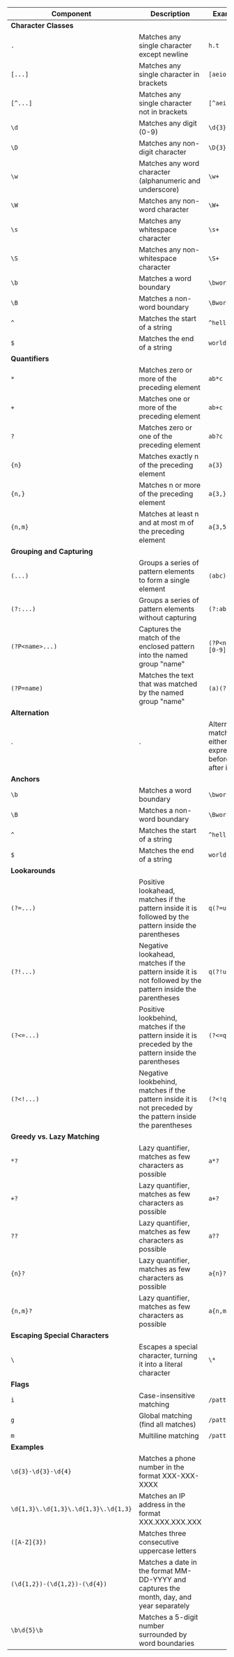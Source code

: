 
| **Component**     | **Description**                                                                     | **Example**               |
|-------------------|-------------------------------------------------------------------------------------|---------------------------|
| **Character Classes**  |                                                                                  |                           |
| `. `              | Matches any single character except newline                                          | `h.t`                     |
| `[...]`           | Matches any single character in brackets                                              | `[aeiou]`                 |
| `[^...]`          | Matches any single character not in brackets                                          | `[^aeiou]`                |
| `\d`              | Matches any digit (0-9)                                                               | `\d{3}`                   |
| `\D`              | Matches any non-digit character                                                       | `\D{3}`                   |
| `\w`              | Matches any word character (alphanumeric and underscore)                              | `\w+`                     |
| `\W`              | Matches any non-word character                                                        | `\W+`                     |
| `\s`              | Matches any whitespace character                                                      | `\s+`                     |
| `\S`              | Matches any non-whitespace character                                                  | `\S+`                     |
| `\b`              | Matches a word boundary                                                               | `\bword\b`                |
| `\B`              | Matches a non-word boundary                                                           | `\Bword\B`                |
| `^`               | Matches the start of a string                                                         | `^hello`                  |
| `$`               | Matches the end of a string                                                           | `world$`                  |
| **Quantifiers**       |                                                                                  |                           |
| `*`               | Matches zero or more of the preceding element                                         | `ab*c`                    |
| `+`               | Matches one or more of the preceding element                                          | `ab+c`                    |
| `?`               | Matches zero or one of the preceding element                                          | `ab?c`                    |
| `{n}`             | Matches exactly n of the preceding element                                            | `a{3}`                    |
| `{n,}`            | Matches n or more of the preceding element                                            | `a{3,}`                   |
| `{n,m}`           | Matches at least n and at most m of the preceding element                             | `a{3,5}`                  |
| **Grouping and Capturing** |                                                                                  |                           |
| `(...)`           | Groups a series of pattern elements to form a single element                          | `(abc)+`                  |
| `(?:...)`         | Groups a series of pattern elements without capturing                                 | `(?:abc)+`                |
| `(?P<name>...)`  | Captures the match of the enclosed pattern into the named group "name"               | `(?P<name>[0-9])`         |
| `(?P=name)`      | Matches the text that was matched by the named group "name"                           | `(a)(?P=a)`               |
| **Alternation**        |                                                                                  |                           |
| `|`               | Alternation, matches either the expression before or after it                         | `foo|bar`                 |
| **Anchors**            |                                                                                  |                           |
| `\b`              | Matches a word boundary                                                               | `\bword\b`                |
| `\B`              | Matches a non-word boundary                                                           | `\Bword\B`                |
| `^`               | Matches the start of a string                                                         | `^hello`                  |
| `$`               | Matches the end of a string                                                           | `world$`                  |
| **Lookarounds**        |                                                                                  |                           |
| `(?=...)`         | Positive lookahead, matches if the pattern inside it is followed by the pattern inside the parentheses | `q(?=u)` |
| `(?!...)`         | Negative lookahead, matches if the pattern inside it is not followed by the pattern inside the parentheses | `q(?!u)` |
| `(?<=...)`        | Positive lookbehind, matches if the pattern inside it is preceded by the pattern inside the parentheses | `(?<=q)u` |
| `(?<!...)`        | Negative lookbehind, matches if the pattern inside it is not preceded by the pattern inside the parentheses | `(?<!q)u` |
| **Greedy vs. Lazy Matching** |                                                                                  |                           |
| `*?`              | Lazy quantifier, matches as few characters as possible                                | `a*?`                     |
| `+?`              | Lazy quantifier, matches as few characters as possible                                | `a+?`                     |
| `??`              | Lazy quantifier, matches as few characters as possible                                | `a??`                     |
| `{n}?`            | Lazy quantifier, matches as few characters as possible                                | `a{n}?`                   |
| `{n,m}?`          | Lazy quantifier, matches as few characters as possible                                | `a{n,m}?`                 |
| **Escaping Special Characters** |                                                                               |                           |
| `\`               | Escapes a special character, turning it into a literal character                      | `\*`                      |
| **Flags**              |                                                                                  |                           |
| `i`               | Case-insensitive matching                                                            | `/pattern/i`              |
| `g`               | Global matching (find all matches)                                                   | `/pattern/g`              |
| `m`               | Multiline matching                                                                   | `/pattern/m`              |
| **Examples**           |                                                                                  |                           |
| `\d{3}-\d{3}-\d{4}` | Matches a phone number in the format XXX-XXX-XXXX                                    |                           |
| `\d{1,3}\.\d{1,3}\.\d{1,3}\.\d{1,3}` | Matches an IP address in the format XXX.XXX.XXX.XXX                          |                           |
| `([A-Z]{3})`      | Matches three consecutive uppercase letters                                           |                           |
| `(\d{1,2})-(\d{1,2})-(\d{4})` | Matches a date in the format MM-DD-YYYY and captures the month, day, and year separately |                           |
| `\b\d{5}\b`       | Matches a 5-digit number surrounded by word boundaries                               |                           |
